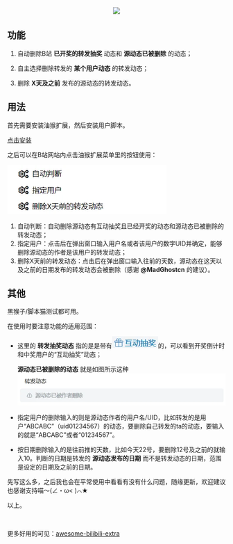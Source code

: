 <div align="center"><img src="https://socialify.git.ci/monSteRhhe/bilibili-dynamic-del/image?font=Inter&language=1&name=1&pattern=Plus&stargazers=1&theme=Light"/></div>

## 功能

1. 自动删除B站 **已开奖的转发抽奖** 动态和 **源动态已被删除** 的动态；

2. 自主选择删除转发的 **某个用户动态** 的转发动态；

3. 删除 **X天及之前** 发布的源动态的转发动态。

## 用法

首先需要安装油猴扩展，然后安装用户脚本。

[点击安装](https://raw.githubusercontent.com/monSteRhhe/bilibili-dynamic-del/main/bili-dynamic-autodel.user.js)

之后可以在B站网站内点击油猴扩展菜单里的按钮使用：

![菜单](./screenshots/menu.webp)

1. 自动判断：自动删除源动态有互动抽奖且已经开奖的动态和源动态已被删除的转发动态；
2. 指定用户：点击后在弹出窗口输入用户名或者该用户的数字UID并确定，能够删除源动态的作者是该用户的转发动态；
3. 删除X天前的转发动态：点击后在弹出窗口输入往前的天数，源动态在这天以及之前的日期发布的转发动态会被删除（感谢 **@MadGhostcn** 的建议）。

## 其他

黑猴子/脚本猫测试都可用。

在使用时要注意功能的适用范围：

- 这里的 **转发抽奖动态** 指的是是带有![互动抽奖按钮](./screenshots/lottery.webp)的，可以看到开奖倒计时和中奖用户的“互动抽奖”动态；

  **源动态已被删除的动态** 就是如图所示这种![源动态已删除](./screenshots/deleted.webp)

- 指定用户的删除输入的则是源动态作者的用户名/UID，比如转发的是用户“ABCABC”（uid01234567）的动态，要删除自己转发的ta的动态，要输入的就是“ABCABC”或者“01234567”。
- 按日期删除输入的是往前推的天数，比如今天22号，要删除12号及之前的就输入10。判断的日期是转发的 **源动态发布的日期** 而不是转发动态的日期，范围是设定的日期及之前的日期。

先写这么多，之后我也会在平常使用中看看有没有什么问题，随缘更新，欢迎建议也感谢支持喵～(∠・ω< )⌒★

以上。

​    

更多好用的可见：[awesome-bilibili-extra](https://github.com/HCLonely/awesome-bilibili-extra)
